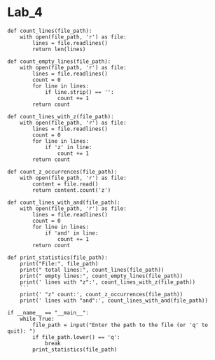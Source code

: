# Lab_4
```
def count_lines(file_path):
    with open(file_path, 'r') as file:
        lines = file.readlines()
        return len(lines)

def count_empty_lines(file_path):
    with open(file_path, 'r') as file:
        lines = file.readlines()
        count = 0
        for line in lines:
            if line.strip() == '':
                count += 1
        return count

def count_lines_with_z(file_path):
    with open(file_path, 'r') as file:
        lines = file.readlines()
        count = 0
        for line in lines:
            if 'z' in line:
                count += 1
        return count

def count_z_occurrences(file_path):
    with open(file_path, 'r') as file:
        content = file.read()
        return content.count('z')

def count_lines_with_and(file_path):
    with open(file_path, 'r') as file:
        lines = file.readlines()
        count = 0
        for line in lines:
            if 'and' in line:
                count += 1
        return count

def print_statistics(file_path):
    print("File:", file_path)
    print(" total lines:", count_lines(file_path))
    print(" empty lines:", count_empty_lines(file_path))
    print(' lines with "z":', count_lines_with_z(file_path))
    ```
    print(' "z" count:', count_z_occurrences(file_path))
    print(' lines with "and":', count_lines_with_and(file_path))

if __name__ == "__main__":
    while True:
        file_path = input("Enter the path to the file (or 'q' to quit): ")
        if file_path.lower() == 'q':
            break
        print_statistics(file_path)
